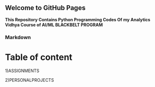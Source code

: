 ## Welcome to GitHub Pages


**This Repository Contains Python Programming Codes Of my Analytics Vidhya Course of AI/ML BLACKBELT PROGRAM**


### Markdown


# Table of content
1)ASSIGNMENTS

2)PERSONALPROJECTS

